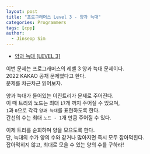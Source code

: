 ```yaml
---
layout: post
title: "프로그래머스 Level 3 - 양과 늑대"
categories: Programmers
tags: [cpp]
author:
  - Jinseop Sim
---
```

- [양과 늑대 [LEVEL 3]](https://school.programmers.co.kr/learn/courses/30/lessons/92343)  

이번 문제는 프로그래머스의 레벨 3 양과 늑대 문제이다.  
2022 KAKAO 공채 문제였다고 한다.  
문제를 차근차근 읽어보자.  

양과 늑대가 들어있는 이진트리가 문제로 주어진다.  
이 때 트리의 노드는 최대 ```17```개 까지 주어질 수 있으며,  
```1```과 ```0```으로 각각 ```양과 늑대```를 표현하도록 한다.  
간선의 수는 최대 ```노드 - 1```개 만큼 주어질 수 있다.  

이제 트리를 순회하며 양을 모으도록 한다.  
단, 늑대의 수가 양의 수와 같거나 많아지면 즉시 모두 잡아먹힌다.  
잡아먹히지 않고, 최대로 모을 수 있는 양의 수를 구하라!  

### 
